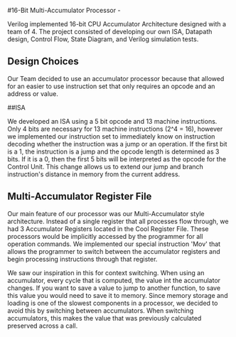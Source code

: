 #16-Bit Multi-Accumulator Processor - 

Verilog implemented 16-bit CPU Accumulator Architecture designed with a team of 4. The project consisted of developing our own ISA, Datapath design, Control Flow, State Diagram, and Verilog simulation tests.

## Design Choices

Our Team decided to use an accumulator processor because that allowed for an easier to use instruction set that only requires an opcode and an address or value. 

##ISA

We developed an ISA using a 5 bit opcode and 13 machine instructions. Only 4 bits are necessary for 13 machine instructions (2^4 = 16), however we implemented our instruction set
to immediately know on instruction decoding whether the instruction was a jump or an operation. If the first bit is a 1, the instruction is a jump and the opcode length is determined
as 3 bits. If it is a 0, then the first 5 bits will be interpreted as the opcode for the Control Unit. This change allows us to extend our jump and branch instruction's distance in memory from
the current address. 

## Multi-Accumulator Register File

Our main feature of our processor was our Multi-Accumulator style architecture. Instead of a single register that all processes flow through, we had 3 Accumulator Registers located in the
Cool Register File. These processors would be implicitly accessed by the programmer for all operation commands. We implemented our special instruction 'Mov' that allows the programmer to
switch between the accumulator registers and begin processing instructions through that register. 

We saw our inspiration in this for context switching. When using an accumulator, every cycle that is computed, the value int the accumulator changes. If you want to save a value to jump to another
function, to save this value you would need to save it to memory. Since memory storage and loading is one of the slowest components in a processor, we decided to avoid this by switching between accumulators.
When switching accumulators, this makes the value that was previously calculated preserved across a call.
